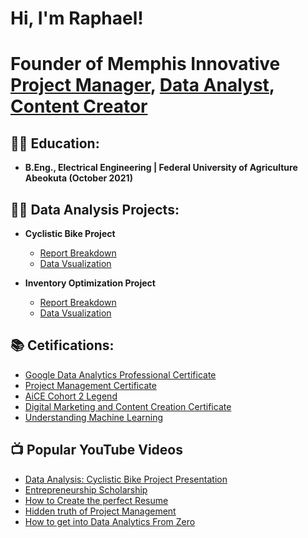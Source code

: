 <h1>Hi, I'm Raphael!<h1> <h1>Founder of Memphis Innovative <br/><a href="https://raphael-15.github.io/samemphisinnovative.github.io/">Project Manager</a>, <a href="http://www.linkedin.com/in/raphael-omonzokpia">Data Analyst</a>, <a href="https://twitter.com/OmonzokpiaR">Content Creator</a></h1>

<h2>👨‍🎓 Education:</h2>

- <b>B.Eng., Electrical Engineering | Federal University of Agriculture Abeokuta (October 2021)</b>
  
<h2>👨‍💻 Data Analysis Projects:</h2>

- <b>Cyclistic Bike Project</b>
  - [Report Breakdown](https://docs.google.com/document/d/14WfvI-GTQjcEOvOWhF35Jm9iqDkgURdk/edit?usp=sharing&ouid=110806886587546223443&rtpof=true&sd=true)
  - [Data Vsualization](https://docs.google.com/presentation/d/1aTnPnPJlDpdv-VIrqaIVIhl0nquOymZV/edit?usp=sharing&ouid=110806886587546223443&rtpof=true&sd=true)

- <b>Inventory Optimization Project</b>
  - [Report Breakdown](https://docs.google.com/document/d/19UepjwH3DPiVMchCbZQAvUkKV0-OUAwv/edit?usp=sharing&ouid=110806886587546223443&rtpof=true&sd=true)
  - [Data Vsualization](https://drive.google.com/file/d/1chQBEFPy2zH_foKPJQ25HkjZElUt46Y-/view?usp=sharing)

<h2>📚 Cetifications: </h2>

- [Google Data Analytics Professional Certificate](https://drive.google.com/file/d/1LNUq3E3u9ShJW0q-e72fWUoHsxFPt-i-/view?usp=sharing)
- [Project Management Certificate](https://drive.google.com/file/d/1p_r94VsB689xrzSp0Gtc-JQPNNqFxDgL/view?usp=sharing)
- [AiCE Cohort 2 Legend](https://drive.google.com/file/d/1XszX0dqLoW76gGKKpvHiA2otIN02rQKf/view?usp=sharing)
- [Digital Marketing and Content Creation Certificate](https://drive.google.com/file/d/1oswQnAl4YkEM8_IGUSDIPswkso2CCfiu/view?usp=sharing)
- [Understanding Machine Learning](https://drive.google.com/file/d/1ZsxVdqrzJRdl7wkTXNwAkJXOfzH4oHAF/view?usp=sharing)

<h2>📺 Popular YouTube Videos</h2>

- [Data Analysis: Cyclistic Bike Project Presentation](https://youtu.be/ePjpT4jHFhk)
- [Entrepreneurship Scholarship](https://youtube.com/shorts/5GAya8neBVA)
- [How to Create the perfect Resume]()
- [Hidden truth of Project Management]()
- [How to get into Data Analytics From Zero]()





